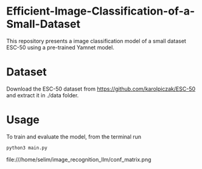 # Efficient-Image-Classification-of-a-Small-Dataset
This repository presents a image classification model of a small dataset ESC-50 using a pre-trained Yamnet model.
# Dataset
Download the ESC-50 dataset from https://github.com/karolpiczak/ESC-50 and extract it in ./data folder.
# Usage
To train and evaluate the model, from the terminal run 
```bash 
python3 main.py
```
file:///home/selim/image_recognition_llm/conf_matrix.png
